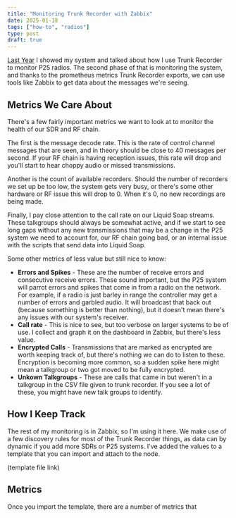 ```yaml
---
title: "Monitoring Trunk Recorder with Zabbix"
date: 2025-01-18
tags: ["how-to", "radios"]
type: post
draft: true
---
```


[Last
Year](/2024/listening-to-p25-radios-with-a-raspberry-pi-and-trunk-recorder/) I
showed my system and talked about how I use Trunk Recorder to monitor P25
radios.  The second phase of that is monitoring the system, and thanks to the
prometheus metrics Trunk Recorder exports, we can use tools like Zabbix to get
data about the messages we're seeing.

## Metrics We Care About

There's a few fairly important metrics we want to look at to monitor the health
of our SDR and RF chain.

The first is the message decode rate.  This is the rate of control channel
messages that are seen, and in theory should be close to 40 messages per second.
If your RF chain is having reception issues, this rate will drop and you'll
start to hear choppy audio or missed transmissions.

Another is the count of available recorders.  Should the number of recorders we
set up be too low, the system gets very busy, or there's some other hardware or
RF issue this will drop to 0.  When it's 0, no new recordings are being made.

Finally, I pay close attention to the call rate on our Liquid Soap streams.
These talkgroups should always be somewhat active, and if we start to see long
gaps without any new transmissions that may be a change in the P25 system we
need to account for, our RF chain going bad, or an internal issue with the
scripts that send data into Liquid Soap.

Some other metrics of less value but still nice to know:

* **Errors and Spikes** - These are the number of receive errors and consecutive
  receive errors.  These sound important, but the P25 system will parrot errors
  and spikes that come in from a radio on the network.  For example, if a radio
  is just barley in range the controller may get a number of errors and garbled
  audio.  It will broadcast that back out (because something is better than
  nothing), but it doesn't mean there's any issues with our system's receiver.
* **Call rate** - This is nice to see, but too verbose on larger systems to be
  of use.  I collect and graph it on the dashboard in Zabbix, but there's less
  value.
* **Encrypted Calls** - Transmissions that are marked as encrypted are worth
  keeping track of, but there's nothing we can do to listen to these.
  Encryption is becoming more common, so a sudden spike here might mean a
  talkgroup or two got moved to be fully encrypted.
* **Unkown Talkgroups** - These are calls that came in but weren't in a
  talkgroup in the CSV file given to trunk recorder.  If you see a lot of these,
  you might have new talk groups to identify.

## How I Keep Track

The rest of my monitoring is in Zabbix, so I'm using it here.  We make use of a
few discovery rules for most of the Trunk Recorder things, as data can by
dynamic if you add more SDRs or P25 systems.  I've added the values to a
template that you can import and attach to the node.

(template file link)

## Metrics

Once you import the template, there are a number of metrics that